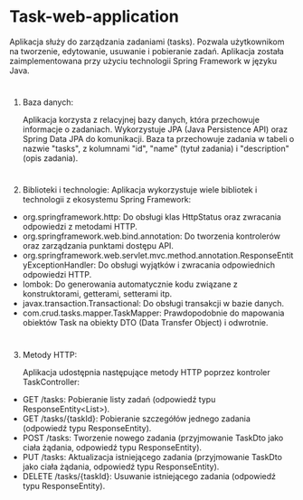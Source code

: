 # Task-web-application

Aplikacja służy do zarządzania zadaniami (tasks). Pozwala użytkownikom na tworzenie, edytowanie, usuwanie i pobieranie zadań. Aplikacja została zaimplementowana przy użyciu technologii Spring Framework w języku Java.

#
1. Baza danych:
   
	Aplikacja korzysta z relacyjnej bazy danych, która przechowuje informacje o zadaniach. Wykorzystuje JPA (Java Persistence API) oraz Spring Data JPA do komunikacji. Baza ta przechowuje zadania w tabeli o nazwie "tasks", z kolumnami "id", "name" (tytuł zadania) i 		"description" (opis zadania).

#
2. Biblioteki i technologie:
	Aplikacja wykorzystuje wiele bibliotek i technologii z ekosystemu Spring Framework:

*	org.springframework.http: Do obsługi klas HttpStatus oraz zwracania odpowiedzi z metodami HTTP.
*	org.springframework.web.bind.annotation: Do tworzenia kontrolerów oraz zarządzania punktami dostępu API.
*	org.springframework.web.servlet.mvc.method.annotation.ResponseEntityExceptionHandler: Do obsługi wyjątków i zwracania odpowiednich odpowiedzi HTTP.
*	lombok: Do generowania automatycznie kodu związane z konstruktorami, getterami, setterami itp.
*	javax.transaction.Transactional: Do obsługi transakcji w bazie danych.
*	com.crud.tasks.mapper.TaskMapper: Prawdopodobnie do mapowania obiektów Task na obiekty DTO (Data Transfer Object) i odwrotnie.

#
3. Metody HTTP:

	Aplikacja udostępnia następujące metody HTTP poprzez kontroler TaskController:

*	GET /tasks: Pobieranie listy zadań (odpowiedź typu ResponseEntity<List<TaskDto>>).
*	GET /tasks/{taskId}: Pobieranie szczegółów jednego zadania (odpowiedź typu ResponseEntity<TaskDto>).
*	POST /tasks: Tworzenie nowego zadania (przyjmowanie TaskDto jako ciała żądania, odpowiedź typu ResponseEntity<Void>).
*	PUT /tasks: Aktualizacja istniejącego zadania (przyjmowanie TaskDto jako ciała żądania, odpowiedź typu ResponseEntity<TaskDto>).
*	DELETE /tasks/{taskId}: Usuwanie istniejącego zadania (odpowiedź typu ResponseEntity<Void>).

